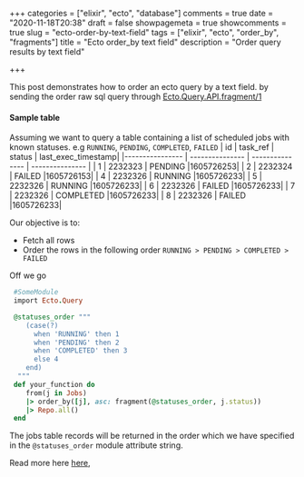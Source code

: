 +++
categories = ["elixir", "ecto", "database"]
comments = true
date = "2020-11-18T20:38"
draft = false
showpagemeta = true
showcomments = true
slug = "ecto-order-by-text-field"
tags = ["elixir", "ecto", "order_by", "fragments"]
title = "Ecto order_by text field"
description = "Order query results by text field"

+++

This post demonstrates how to order an ecto query by a text field.
by sending the order raw sql query through [Ecto.Query.API.fragment/1](https://hexdocs.pm/ecto/Ecto.Query.API.html#fragment/1)


#### Sample table
Assuming we want to query a table containing a list of scheduled jobs with known statuses. e.g 
`RUNNING`, `PENDING`, `COMPLETED`, `FAILED`
| id  | task_ref  | status    |  last_exec_timestamp|
|---------------- | --------------- | --------------- | --------------- |
| 1    | 2232323    | PENDING    |1605726253|
| 2    | 2232324    | FAILED    |1605726153|
| 4    | 2232326   | RUNNING   |1605726233|
| 5    | 2232326   | RUNNING   |1605726233|
| 6    | 2232326   | FAILED   |1605726233|
| 7    | 2232326   | COMPLETED   |1605726233|
| 8    | 2232326   | FAILED   |1605726233|

Our objective is to:
- Fetch all rows
- Order the rows in the following order
    `RUNNING > PENDING > COMPLETED > FAILED`

Off we go
```ruby
 #SomeModule
 import Ecto.Query

 @statuses_order """
    (case(?)
      when 'RUNNING' then 1
      when 'PENDING' then 2
      when 'COMPLETED' then 3
      else 4
    end)
  """
 def your_function do
    from(j in Jobs)
    |> order_by([j], asc: fragment(@statuses_order, j.status))
    |> Repo.all()
 end

```

The jobs table records will be returned in the order which we have specified in the `@statuses_order` module attribute string.

Read more here [here](https://elixirforum.com/t/error-interpolating-a-variable-as-the-first-argument-of-an-ecto-fragment/6711/2),